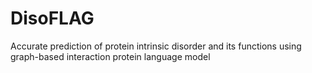 # DisoFLAG
Accurate prediction of protein intrinsic disorder and its functions using graph-based interaction protein language model
